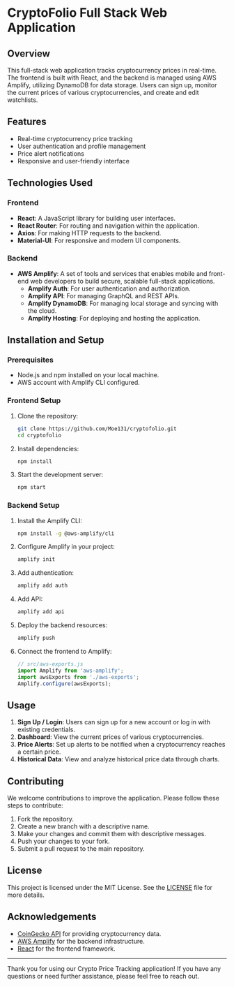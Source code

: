 # CryptoFolio Full Stack Web Application

## Overview

This full-stack web application tracks cryptocurrency prices in real-time. The frontend is built with React, and the backend is managed using AWS Amplify, utilizing DynamoDB for data storage. Users can sign up, monitor the current prices of various cryptocurrencies, and create and edit watchlists.

## Features

- Real-time cryptocurrency price tracking
- User authentication and profile management
- Price alert notifications
- Responsive and user-friendly interface

## Technologies Used

### Frontend

- **React**: A JavaScript library for building user interfaces.
- **React Router**: For routing and navigation within the application.
- **Axios**: For making HTTP requests to the backend.
- **Material-UI**: For responsive and modern UI components.

### Backend

- **AWS Amplify**: A set of tools and services that enables mobile and front-end web developers to build secure, scalable full-stack applications.
  - **Amplify Auth**: For user authentication and authorization.
  - **Amplify API**: For managing GraphQL and REST APIs.
  - **Amplify DynamoDB**: For managing local storage and syncing with the cloud.
  - **Amplify Hosting**: For deploying and hosting the application.

## Installation and Setup

### Prerequisites

- Node.js and npm installed on your local machine.
- AWS account with Amplify CLI configured.

### Frontend Setup

1. Clone the repository:
    ```bash
    git clone https://github.com/Moe131/cryptofolio.git
    cd cryptofolio
    ```

2. Install dependencies:
    ```bash
    npm install
    ```

3. Start the development server:
    ```bash
    npm start
    ```

### Backend Setup

1. Install the Amplify CLI:
    ```bash
    npm install -g @aws-amplify/cli
    ```

2. Configure Amplify in your project:
    ```bash
    amplify init
    ```

3. Add authentication:
    ```bash
    amplify add auth
    ```

4. Add API:
    ```bash
    amplify add api
    ```

5. Deploy the backend resources:
    ```bash
    amplify push
    ```

6. Connect the frontend to Amplify:
    ```javascript
    // src/aws-exports.js
    import Amplify from 'aws-amplify';
    import awsExports from './aws-exports';
    Amplify.configure(awsExports);
    ```

## Usage

1. **Sign Up / Login**: Users can sign up for a new account or log in with existing credentials.
2. **Dashboard**: View the current prices of various cryptocurrencies.
3. **Price Alerts**: Set up alerts to be notified when a cryptocurrency reaches a certain price.
4. **Historical Data**: View and analyze historical price data through charts.

## Contributing

We welcome contributions to improve the application. Please follow these steps to contribute:

1. Fork the repository.
2. Create a new branch with a descriptive name.
3. Make your changes and commit them with descriptive messages.
4. Push your changes to your fork.
5. Submit a pull request to the main repository.

## License

This project is licensed under the MIT License. See the [LICENSE](LICENSE) file for more details.

## Acknowledgements

- [CoinGecko API](https://www.coingecko.com/en/api) for providing cryptocurrency data.
- [AWS Amplify](https://aws.amazon.com/amplify/) for the backend infrastructure.
- [React](https://reactjs.org/) for the frontend framework.

---

Thank you for using our Crypto Price Tracking application! If you have any questions or need further assistance, please feel free to reach out.
